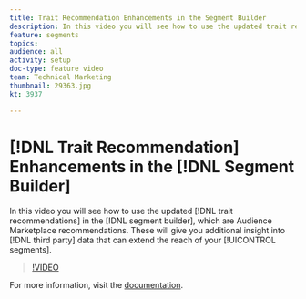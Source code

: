```yaml
---
title: Trait Recommendation Enhancements in the Segment Builder
description: In this video you will see how to use the updated trait recommendations in the segment builder, which are Audience Marketplace recommendations. These will give you additional insight into 3rd party data that can extend the reach of your segments.
feature: segments
topics: 
audience: all
activity: setup
doc-type: feature video
team: Technical Marketing
thumbnail: 29363.jpg
kt: 3937

---
```


# [!DNL Trait Recommendation] Enhancements in the [!DNL Segment Builder]

In this video you will see how to use the updated [!DNL trait recommendations] in the [!DNL segment builder], which are Audience Marketplace recommendations. These will give you additional insight into [!DNL third party] data that can extend the reach of your [!UICONTROL segments].

>[!VIDEO](https://video.tv.adobe.com/v/29363/?quality=12)

For more information, visit the [documentation](https://docs.adobe.com/help/en/audience-manager/user-guide/features/segments/trait-recommendations.html).
